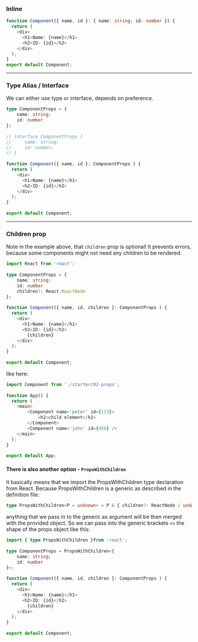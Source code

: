
### Inline

```ts
function Component({ name, id }: { name: string; id: number }) {  
  return (  
    <div>  
      <h1>Name: {name}</h1>  
      <h2>ID: {id}</h2>  
    </div>  
  );  
}  
export default Component;
```

---

### Type Alias / Interface

We can either use type or interface, depends on preference.

```ts
type ComponentProps = {  
    name: string;  
    id: number  
};  
  
// interface ComponentProps {  
//     name: string;  
//     id: number;  
// }  
  
function Component({ name, id }: ComponentProps ) {  
  return (  
    <div>  
      <h1>Name: {name}</h1>  
      <h2>ID: {id}</h2>  
    </div>  
  );  
}  
  
export default Component;
```

---

### Children prop

Note in the example above, that `children` prop is optional! It prevents errors, because some components might not need any children to be rendered.

```ts
import React from 'react';  
  
type ComponentProps = {  
    name: string;  
    id: number  
    children?: React.ReactNode
};  
  
function Component({ name, id, children }: ComponentProps ) {  
  return (  
    <div>  
      <h1>Name: {name}</h1>  
      <h2>ID: {id}</h2>  
        {children}  
    </div>  
  );  
}  
  
export default Component;
```

like here:

```ts
import Component from './starter/02-props';  
  
function App() {  
  return (  
    <main>  
        <Component name='peter' id={123}>  
            <h2>child element</h2>  
        </Component>  
        <Component name='john' id={456} />  
    </main>  
  );  
}  
  
export default App;
```

#### There is also another option - `PropsWithChildren`

It basically means that we import the PropsWithChildren type declaration from React. Because PropsWithChildren is a generic as described in the definition file: 

```ts
type PropsWithChildren<P = unknown> = P & { children?: ReactNode | undefined };
```

anything that we pass in to the generic as argument will be then merged with the provided object. So we can pass into the generic brackets `<>` the shape of the props object like this:

```ts
import { type PropsWithChildren }from 'react';  
  
type ComponentProps = PropsWithChildren<{  
    name: string;  
    id: number  
}>;  
  
function Component({ name, id, children }: ComponentProps ) {  
  return (  
    <div>  
      <h1>Name: {name}</h1>  
      <h2>ID: {id}</h2>  
        {children}  
    </div>  
  );  
}  
  
export default Component;
```